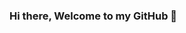 ### Hi there, Welcome to my GitHub 👋

<!--
**almaavocado/almaavocado** is a ✨ _special_ ✨ repository because its `README.md` (this file) appears on your GitHub profile.

Hi, my name is Alma Alvarado, welcome to my GitHub!

⇴ 👩🏽‍ I’m currently a student at California State University, Long Beach
⇴ 💻 I’m majoring in Computer Science 
⇴ 🐳 I’m looking to collaborate on Open Source projects to become a better programmer
⇴ 🧐 I’m am currently looking for internship opportunities for Summer 2021
⇴ 💬 I have been working on my website: www.almaavocado.com
⇴ ✨ Fun fact: My favorite thing to do is listen to music and go to concerts 🎸
-->
